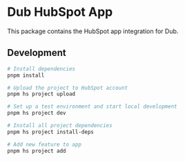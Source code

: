 # Dub HubSpot App

This package contains the HubSpot app integration for Dub.

## Development

```bash
# Install dependencies
pnpm install

# Upload the project to HubSpot account
pnpm hs project upload

# Set up a test environment and start local development
pnpm hs project dev

# Install all project dependencies
pnpm hs project install-deps

# Add new feature to app
pnpm hs project add
```
